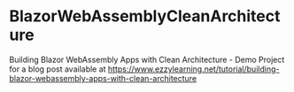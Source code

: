 # BlazorWebAssemblyCleanArchitecture
Building Blazor WebAssembly Apps with Clean Architecture - Demo Project for a blog post available at https://www.ezzylearning.net/tutorial/building-blazor-webassembly-apps-with-clean-architecture
